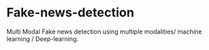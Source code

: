 # Fake-news-detection
Multi Modal Fake news detection using multiple modalities/ machine learning /  Deep-learning.
